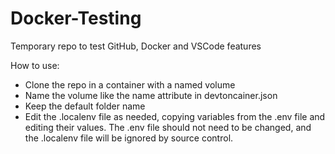 # Docker-Testing
Temporary repo to test GitHub, Docker and VSCode features

How to use:
- Clone the repo in a container with a named volume
- Name the volume like the name attribute in devtoncainer.json
- Keep the default folder name
- Edit the .localenv file as needed, copying variables from the .env file and editing their values. The .env file should not need to be changed, and the .localenv file will be ignored by source control.

